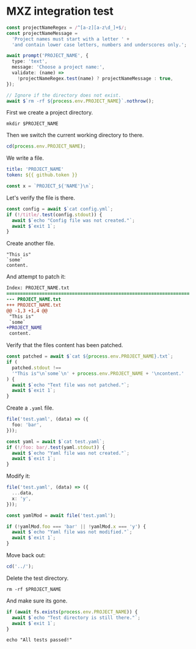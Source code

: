 # MXZ integration test

```typescript
const projectNameRegex = /^[a-z][a-z\d_]+$/;
const projectNameMessage =
  'Project names must start with a letter ' +
  'and contain lower case letters, numbers and underscores only.';

await prompt('PROJECT_NAME', {
  type: 'text',
  message: 'Choose a project name:',
  validate: (name) =>
    !projectNameRegex.test(name) ? projectNameMessage : true,
});
```

```typescript
// Ignore if the directory does not exist.
await $`rm -rf ${process.env.PROJECT_NAME}`.nothrow();
```

First we create a project directory.

```shell
mkdir $PROJECT_NAME
```

Then we switch the current working directory to there.

```typescript
cd(process.env.PROJECT_NAME);
```

We write a file.

```yaml title="./config.yml"
title: 'PROJECT_NAME'
token: ${{ github.token }}
```

```typescript title="./foo.ts"
const x = `PROJECT_${'NAME'}\n`;
```

Let's verify the file is there.

```typescript
const config = await $`cat config.yml`;
if (!/title/.test(config.stdout)) {
  await $`echo "Config file was not created."`;
  await $`exit 1`;
}
```

Create another file.

```text title="./PROJECT_NAME.txt"
"This is"
`some`
content.
```

And attempt to patch it:

```diff
Index: PROJECT_NAME.txt
===================================================================
--- PROJECT_NAME.txt
+++ PROJECT_NAME.txt
@@ -1,3 +1,4 @@
 "This is"
 `some`
+PROJECT_NAME
 content.
```

Verify that the files content has been patched.

```typescript
const patched = await $`cat ${process.env.PROJECT_NAME}.txt`;
if (
  patched.stdout !==
  '"This is"\n`some`\n' + process.env.PROJECT_NAME + '\ncontent.'
) {
  await $`echo "Text file was not patched."`;
  await $`exit 1`;
}
```

Create a `.yaml` file.

```typescript
file('test.yaml', (data) => ({
  foo: 'bar',
}));

const yaml = await $`cat test.yaml`;
if (!/foo: bar/.test(yaml.stdout)) {
  await $`echo "Yaml file was not created."`;
  await $`exit 1`;
}
```

Modify it:

```typescript
file('test.yaml', (data) => ({
  ...data,
  x: 'y',
}));

const yamlMod = await file('test.yaml');

if (!yamlMod.foo === 'bar' || !yamlMod.x === 'y') {
  await $`echo "Yaml file was not modified."`;
  await $`exit 1`;
}
```

Move back out:

```typescript
cd('../');
```

Delete the test directory.

```shell
rm -rf $PROJECT_NAME
```

And make sure its gone.

```typescript
if (await fs.exists(process.env.PROJECT_NAME)) {
  await $`echo "Test directory is still there."`;
  await $`exit 1`;
}
```

```shell
echo "All tests passed!"
```
